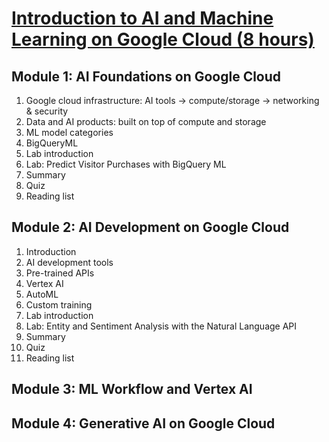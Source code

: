 # [Introduction to AI and Machine Learning on Google Cloud (8 hours)](https://www.cloudskillsboost.google/paths/17/course_templates/593/video/508314)

## Module 1: AI Foundations on Google Cloud

1. Google cloud infrastructure: AI tools → compute/storage → networking & security
2. Data and AI products: built on top of compute and storage
3. ML model categories
4. BigQueryML
5. Lab introduction
6. Lab: Predict Visitor Purchases with BigQuery ML
7. Summary
8. Quiz
9. Reading list

## Module 2: AI Development on Google Cloud

1. Introduction
2. AI development tools
3. Pre-trained APIs
4. Vertex AI
5. AutoML
6. Custom training
7. Lab introduction
8. Lab: Entity and Sentiment Analysis with the Natural Language API
9. Summary
10. Quiz
11. Reading list

## Module 3: ML Workflow and Vertex AI
## Module 4: Generative AI on Google Cloud